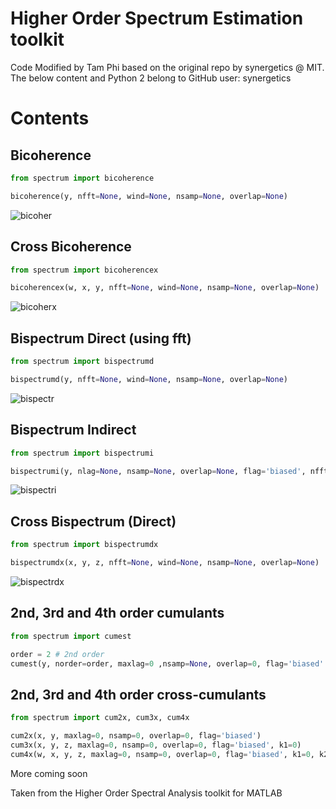 Higher Order Spectrum Estimation toolkit
======
Code Modified by Tam Phi based on the original repo by synergetics @ MIT. The below content and Python 2 belong to GitHub user: synergetics
# Contents

## Bicoherence
```python
from spectrum import bicoherence

bicoherence(y, nfft=None, wind=None, nsamp=None, overlap=None)
```
![bicoher](https://raw.githubusercontent.com/synergetics/spectrum/master/images/bicoherence.png)

## Cross Bicoherence
```python
from spectrum import bicoherencex

bicoherencex(w, x, y, nfft=None, wind=None, nsamp=None, overlap=None)
```
![bicoherx](https://raw.githubusercontent.com/synergetics/spectrum/master/images/cross_bicoherence.png)

## Bispectrum Direct (using fft)
```python
from spectrum import bispectrumd

bispectrumd(y, nfft=None, wind=None, nsamp=None, overlap=None)
```
![bispectr](https://raw.githubusercontent.com/synergetics/spectrum/master/images/bispectrumd.png)

## Bispectrum Indirect
```python
from spectrum import bispectrumi

bispectrumi(y, nlag=None, nsamp=None, overlap=None, flag='biased', nfft=None, wind=None)
```
![bispectri](https://raw.githubusercontent.com/synergetics/spectrum/master/images/bispectrum_indirect.png)

## Cross Bispectrum (Direct)
```python
from spectrum import bispectrumdx

bispectrumdx(x, y, z, nfft=None, wind=None, nsamp=None, overlap=None)
```
![bispectrdx](https://raw.githubusercontent.com/synergetics/spectrum/master/images/cross_bispectrum.png)

## 2nd, 3rd and 4th order cumulants
```python
from spectrum import cumest

order = 2 # 2nd order
cumest(y, norder=order, maxlag=0 ,nsamp=None, overlap=0, flag='biased' ,k1=0, k2=0)
```

## 2nd, 3rd and 4th order cross-cumulants
```python
from spectrum import cum2x, cum3x, cum4x

cum2x(x, y, maxlag=0, nsamp=0, overlap=0, flag='biased')
cum3x(x, y, z, maxlag=0, nsamp=0, overlap=0, flag='biased', k1=0)
cum4x(w, x, y, z, maxlag=0, nsamp=0, overlap=0, flag='biased', k1=0, k2=0)
```

More coming soon

Taken from the Higher Order Spectral Analysis toolkit for MATLAB


